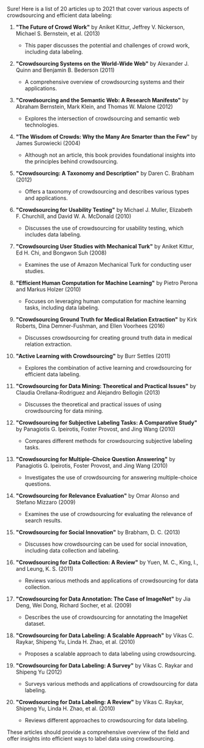Sure! Here is a list of 20 articles up to 2021 that cover various aspects of crowdsourcing and efficient data labeling:

1. **"The Future of Crowd Work"** by Aniket Kittur, Jeffrey V. Nickerson, Michael S. Bernstein, et al. (2013)
   - This paper discusses the potential and challenges of crowd work, including data labeling.

2. **"Crowdsourcing Systems on the World-Wide Web"** by Alexander J. Quinn and Benjamin B. Bederson (2011)
   - A comprehensive overview of crowdsourcing systems and their applications.

3. **"Crowdsourcing and the Semantic Web: A Research Manifesto"** by Abraham Bernstein, Mark Klein, and Thomas W. Malone (2012)
   - Explores the intersection of crowdsourcing and semantic web technologies.

4. **"The Wisdom of Crowds: Why the Many Are Smarter than the Few"** by James Surowiecki (2004)
   - Although not an article, this book provides foundational insights into the principles behind crowdsourcing.

5. **"Crowdsourcing: A Taxonomy and Description"** by Daren C. Brabham (2012)
   - Offers a taxonomy of crowdsourcing and describes various types and applications.

6. **"Crowdsourcing for Usability Testing"** by Michael J. Muller, Elizabeth F. Churchill, and David W. A. McDonald (2010)
   - Discusses the use of crowdsourcing for usability testing, which includes data labeling.

7. **"Crowdsourcing User Studies with Mechanical Turk"** by Aniket Kittur, Ed H. Chi, and Bongwon Suh (2008)
   - Examines the use of Amazon Mechanical Turk for conducting user studies.

8. **"Efficient Human Computation for Machine Learning"** by Pietro Perona and Markus Holzer (2010)
   - Focuses on leveraging human computation for machine learning tasks, including data labeling.

9. **"Crowdsourcing Ground Truth for Medical Relation Extraction"** by Kirk Roberts, Dina Demner-Fushman, and Ellen Voorhees (2016)
   - Discusses crowdsourcing for creating ground truth data in medical relation extraction.

10. **"Active Learning with Crowdsourcing"** by Burr Settles (2011)
    - Explores the combination of active learning and crowdsourcing for efficient data labeling.

11. **"Crowdsourcing for Data Mining: Theoretical and Practical Issues"** by Claudia Orellana-Rodriguez and Alejandro Bellogin (2013)
    - Discusses the theoretical and practical issues of using crowdsourcing for data mining.

12. **"Crowdsourcing for Subjective Labeling Tasks: A Comparative Study"** by Panagiotis G. Ipeirotis, Foster Provost, and Jing Wang (2010)
    - Compares different methods for crowdsourcing subjective labeling tasks.

13. **"Crowdsourcing for Multiple-Choice Question Answering"** by Panagiotis G. Ipeirotis, Foster Provost, and Jing Wang (2010)
    - Investigates the use of crowdsourcing for answering multiple-choice questions.

14. **"Crowdsourcing for Relevance Evaluation"** by Omar Alonso and Stefano Mizzaro (2009)
    - Examines the use of crowdsourcing for evaluating the relevance of search results.

15. **"Crowdsourcing for Social Innovation"** by Brabham, D. C. (2013)
    - Discusses how crowdsourcing can be used for social innovation, including data collection and labeling.

16. **"Crowdsourcing for Data Collection: A Review"** by Yuen, M. C., King, I., and Leung, K. S. (2011)
    - Reviews various methods and applications of crowdsourcing for data collection.

17. **"Crowdsourcing for Data Annotation: The Case of ImageNet"** by Jia Deng, Wei Dong, Richard Socher, et al. (2009)
    - Describes the use of crowdsourcing for annotating the ImageNet dataset.

18. **"Crowdsourcing for Data Labeling: A Scalable Approach"** by Vikas C. Raykar, Shipeng Yu, Linda H. Zhao, et al. (2010)
    - Proposes a scalable approach to data labeling using crowdsourcing.

19. **"Crowdsourcing for Data Labeling: A Survey"** by Vikas C. Raykar and Shipeng Yu (2012)
    - Surveys various methods and applications of crowdsourcing for data labeling.

20. **"Crowdsourcing for Data Labeling: A Review"** by Vikas C. Raykar, Shipeng Yu, Linda H. Zhao, et al. (2010)
    - Reviews different approaches to crowdsourcing for data labeling.

These articles should provide a comprehensive overview of the field and offer insights into efficient ways to label data using crowdsourcing.